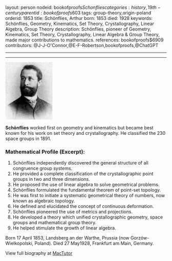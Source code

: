 layout: person
nodeid: bookofproofs$Schonflies
categories: history,19th-century
parentid: bookofproofs$603
tags: group-theory,origin-poland
orderid: 1853
title: Schönflies, Arthur
born: 1853
died: 1928
keywords: Schönflies, Geometry, Kinematics, Set Theory, Crystallography, Linear Algebra, Group Theory
description: Schönflies, pioneer of Geometry, Kinematics, Set Theory, Crystallography, Linear Algebra & Group Theory, made major contributions to mathematics.
references: bookofproofs$6909
contributors: @J-J-O'Connor,@E-F-Robertson,bookofproofs,@ChatGPT

---



---

![Schonflies.jpg](https://github.com/bookofproofs/bookofproofs.github.io/blob/main/_sources/_assets/images/portraits/Schonflies.jpg?raw=true)

**Schönflies** worked first on geometry and kinematics but became best known for his work on set theory and crystallography. He classified the 230 space groups in 1891.

### Mathematical Profile (Excerpt):
1. Schönflies independently discovered the general structure of all congruence group systems.
2. He provided a complete classification of the crystallographic point groups in two and three dimensions.
3. He proposed the use of linear algebra to solve geometrical problems.
4. Schönflies formulated the fundamental theorem of point-set topology.
5. He was first to initiate a systematic geometrical theory of numbers, now known as algebraic topology.
6. He defined and elucidated the concept of continuous deformation.
7. Schönflies pioneered the use of metrics and projections. 
8. He developed a theory which unified crystallographic geometry, space groups and mathematical group theory. 
9. He helped stimulate the growth of linear algebra.

Born 17 April 1853, Landsberg an der Warthe, Prussia (now Gorzów-Wielkopolski, Poland). Died 27 May1928, Frankfurt am Main, Germany.

View full biography at [MacTutor](https://mathshistory.st-andrews.ac.uk/Biographies/Schonflies/)
